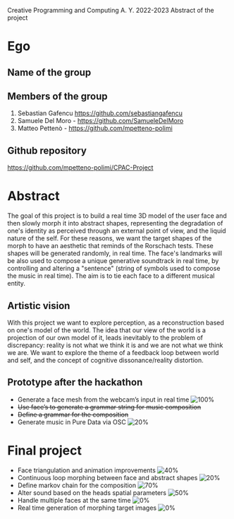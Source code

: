 Creative Programming and Computing
A. Y. 2022-2023
Abstract of the project

# Ego

## Name of the group

## Members of the group
1.	Sebastian Gafencu https://github.com/sebastiangafencu
2.	Samuele Del Moro - https://github.com/SamueleDelMoro
3.	Matteo Pettenò - https://github.com/mpetteno-polimi

## Github repository
https://github.com/mpetteno-polimi/CPAC-Project

# Abstract
The goal of this project is to build a real time 3D model of the user face and then slowly morph it into abstract shapes, representing the degradation of one's identity as perceived through an external point of view, and the liquid nature of the self.
For these reasons, we want the target shapes of the morph to have an aesthetic that reminds of the Rorschach tests. These shapes will be generated randomly, in real time.
The face's landmarks will be also used to compose a unique generative soundtrack in real time, by controlling and altering a "sentence" (string of symbols used to compose the music in real time). The aim is to tie each face to a different musical entity.

## Artistic vision
With this project we want to explore perception, as a reconstruction based on one's model of the world. The idea that our view of the world is a projection of our own model of it, leads inevitably to the problem of discrepancy: reality is not what we think it is and we are not what we think we are. We want to explore the theme of a feedback loop between world and self, and the concept of cognitive dissonance/reality distortion.

## Prototype after the hackathon
- Generate a face mesh from the webcam’s input in real time ![100%](https://progress-bar.dev/100)
- ~~Use face’s to generate a grammar string for music composition~~
- ~~Define a grammar for the composition~~
- Generate music in Pure Data via OSC ![20%](https://progress-bar.dev/20)

# Final project
- Face triangulation and animation improvements ![40%](https://progress-bar.dev/40)
- Continuous loop morphing between face and abstract shapes ![20%](https://progress-bar.dev/20)
- Define markov chain for the composition ![70%](https://progress-bar.dev/70)
- Alter sound based on the heads spatial parameters ![50%](https://progress-bar.dev/50)
- Handle multiple faces at the same time ![0%](https://progress-bar.dev/0)
- Real time generation of morphing target images ![0%](https://progress-bar.dev/0)
